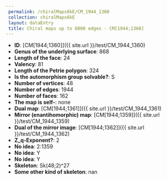 ```yaml
--- 
 permalink: /chiralMaps6kE/CM_1944_1360 
 collection: chiralMaps6kE
 layout: dataEntry
 title: Chiral maps up to 6000 edges - CM[1944;1360]
---
```


- **ID**: [CM[1944;1360]]({{ site.url }}/test/CM_1944_1360)
- **Genus of the underlying surface**: 868
- **Length of the face**: 24
- **Valency**: 81
- **Length of the Petrie polygon**: 324
- **Is the automorphism group solvable?**: S
- **Number of vertices**: 48
- **Number of edges**: 1944
- **Number of faces**: 162
- **The map is self-**: none
- **Dual map**: [CM[1944;1361]]({{ site.url }}/test/CM_1944_1361)
- **Mirror (enantihomorphic) map**: [CM[1944;1359]]({{ site.url }}/test/CM_1944_1359)
- **Dual of the mirror image**: [CM[1944;1362]]({{ site.url }}/test/CM_1944_1362)
- **Z_q-Exponent?**: 2
- **No idea**:  2:1359
- **No idea**: Y
- **No idea**: Y
- **Skeleton**: Sk(48;2)^27
- **Some other kind of skeleton**: nan
